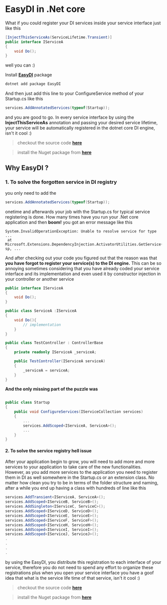 # EasyDI in .Net core 
What if you could register your DI services inside your service interface just like this 

```c#
[InjectThisServiceAs(ServiceLifetime.Transient)]
public interface IServiceA
{
    void Do();
}
```
well you can :) 

Install [**EasyDI**]() package  
```bash
dotnet add package EasyDI
```

And then just add this line to your ConfigureService method of your Startup.cs like this

```c#
services.AddAnnotatedServices(typeof(Startup));
```
and you are good to go. In every service interface by using the **InjectThisServiceAs** annotation and passing your desired service lifetime, your service will be automatically registered in the dotnet core DI engine, isn't it cool :)

>checkout the source code [**here**](https://github.com/alicommit-malp/EasyDI)

>install the Nuget package from [**here**]()

## Why EasyDI ?
### 1. To solve the forgotten service in DI registry
you only need to add the 

```c#
services.AddAnnotatedServices(typeof(Startup));
```
onetime and afterwards your job with the Startup.cs for typical service registering is done.
How many times have you run your .Net core application and then **boom!** you got an error message like this

```
System.InvalidOperationException: Unable to resolve service for type ... 
 at Microsoft.Extensions.DependencyInjection.ActivatorUtilities.GetService(IServiceProvider sp, ...
```
And after checking out your code you figured out that  the reason was that **you have forgot to register your service(s) to the DI engine.** This can be so annoying sometimes considering that you have already coded your service interface and its implementation and even used it by constructor injection in your controller or another service 

```c#
public interface IServiceA
{
    void Do();
}

public class ServiceA :IServiceA
{
    void Do(){
        // implementation 
    }
}

public class TestController : ControllerBase
{
    private readonly IServiceA _serviceA;

    public TestController(IServiceA serviceA)
    {
        _serviceA = serviceA;
    }
}
```
**And the only missing part of the puzzle was**
```c#

public class Startup
{
    public void ConfigureServices(IServiceCollection services)
    {
        ...
        services.AddScoped<IServiceA, ServiceA>();
        ...
    }
}
```

#### 2. To solve the service registry hell issue 
After your application begin to grow, you will need to add more and more services to your application to take care of the new functionalities. However, as you add more services to the application you need to register them in DI as well somewhere in the Startup.cs or an extension class. No matter how clean you try to be in terms of the folder structure and naming, after a while you end up having a class with hundreds of line like this 

```c#
services.AddTransient<IServiceA, ServiceA>();
services.AddScoped<IServiceB, ServiceB>();
services.AddSingleton<IServiceC, ServiceC>();
services.AddScoped<IServiceD, ServiceD>();
services.AddScoped<IServiceE, ServiceE>();
services.AddScoped<IServiceF, ServiceF>();
services.AddScoped<IServiceH, ServiceH>();
services.AddScoped<IServiceI, ServiceI>();
services.AddScoped<IServiceJ, ServiceJ>();
.
.
.
.
```
by using the EasyDI, you distribute this registration to each interface of your service, therefore you do not need to spend any effort to organize these registrations plus when you open your service interface you have a goof idea that what is the service life time of that service, isn't it cool :)


>checkout the source code [**here**](https://github.com/alicommit-malp/EasyDI)

>install the Nuget package from [**here**]()
